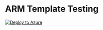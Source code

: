 # ARM Template Testing

[![Deploy to Azure](https://azuredeploy.net/deploybutton.svg)](https://deploy.azure.com/?repository=https://github.com/jagratimodi/ASC/asc-deploy?ptmpl=https://raw.githubusercontent.com/jagratimodi/ASC/asc-deploy/deploy/azuredeploy.json)

